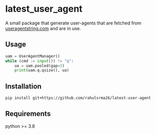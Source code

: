 latest_user_agent
=================

A small package that generate user-agents that are fetched from [useragentstring.com](https://www.useragentstring.com) and are in use.

Usage
-----

```py
uam = UserAgentManager()
while (cmd := input()) != "q":
    ua = uam.pooled(gap=3)
    print(uam.q.qsize(), ua)
```

Installation
------------

```sh
pip install git+https://github.com/rahulsrma26/latest-user-agent
```

Requirements
-------------

python >= 3.8
